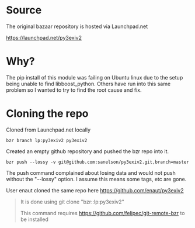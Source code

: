 # Source

The original bazaar repository is hosted via Launchpad.net

https://launchpad.net/py3exiv2

# Why?

The pip install of this module was failing on Ubuntu linux due to the setup being unable to find libboost_python.  Others have run into this same problem so I wanted to try to find the root cause and fix.

# Cloning the repo

Cloned from Launchpad.net locally
```
bzr branch lp:py3exiv2 py3exiv2
```

Created an empty github repository and pushed the bzr repo into it.
```
bzr push --lossy -v git@github.com:sanelson/py3exiv2.git,branch=master
```

The push command complained about losing data and would not push without the "--lossy" option.  I assume this means some tags, etc are gone.

User enaut cloned the same repo here https://github.com/enaut/py3exiv2

> It is done using git clone "bzr::lp:py3exiv2"
>
> This command requires https://github.com/felipec/git-remote-bzr to be installed
